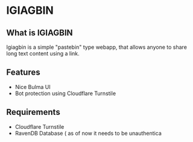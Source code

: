 # IGIAGBIN

## What is IGIAGBIN

Igiagbin is a simple "pastebin" type webapp, that allows anyone to share long text content using a link.

## Features
 - Nice Bulma UI
 - Bot protection using Cloudflare Turnstile

## Requirements
- Cloudflare Turnstile
- RavenDB Database ( as of now it needs to be unauthentica
